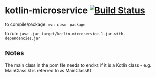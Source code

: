 # kotlin-microservice [![Build Status](https://travis-ci.org/willp-bl/kotlin-microservice.svg?branch=master)](https://travis-ci.org/willp-bl/kotlin-microservice)

to compile/package: `mvn clean package`

to run: `java -jar target/kotlin-microservice-1-jar-with-dependencies.jar`

## Notes

The main class in the pom file needs to end `Kt` if it is a Kotlin class - e.g. MainClass.kt is referred to as MainClassKt


